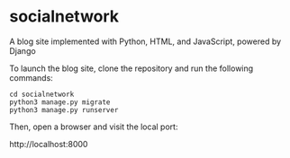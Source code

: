 # socialnetwork
A blog site implemented with Python, HTML, and JavaScript, powered by Django

To launch the blog site, clone the repository and run the following commands:



	cd socialnetwork
	python3 manage.py migrate
	python3 manage.py runserver

Then, open a browser and visit the local port:



   http://localhost:8000
